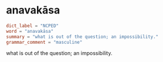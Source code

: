 # anavakāsa

``` toml
dict_label = "NCPED"
word = "anavakāsa"
summary = "what is out of the question; an impossibility."
grammar_comment = "masculine"
```

what is out of the question; an impossibility.

